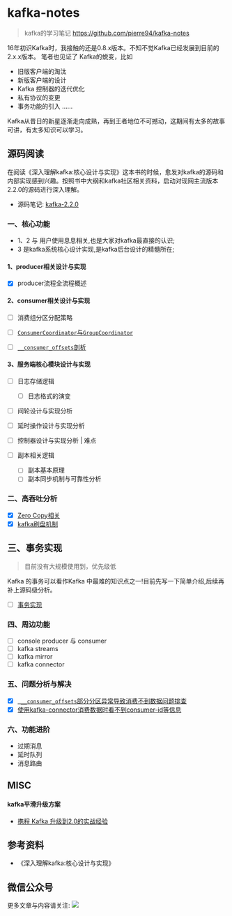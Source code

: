 # kafka-notes
> kafka的学习笔记  https://github.com/pierre94/kafka-notes

16年初识Kafka时，我接触的还是0.8.x版本。不知不觉Kafka已经发展到目前的2.x.x版本。
笔者也见证了 Kafka的蜕变，比如
- 旧版客户端的淘汰
- 新版客户端的设计
- Kafka 控制器的迭代优化
- 私有协议的变更
- 事务功能的引入
……

Kafka从昔日的新星逐渐走向成熟，再到王者地位不可撼动，这期间有太多的故事可讲，有太多知识可以学习。

## 源码阅读
在阅读《深入理解kafka:核心设计与实现》这本书的时候，愈发对kafka的源码和内部实现感到兴趣。按照书中大纲和kafka社区相关资料，启动对现网主流版本2.2.0的源码进行深入理解。

- 源码笔记: [kafka-2.2.0](./kafka-2.2.0-src)

### 一、核心功能
- 1、2 与 用户使用息息相关,也是大家对kafka最直接的认识; 
- 3 是kafka系统核心设计实现,是kafka后台设计的精髓所在;

#### 1、producer相关设计与实现

- [X] producer流程全流程概述

#### 2、consumer相关设计与实现


- [ ] 消费组分区分配策略
- [ ] [`ConsumerCoordinator`与`GroupCoordinator`](./ConsumerCoordinator与GroupCoordinator.md)
- [ ] [`__consumer_offsets`剖析](./__consumer_offsets剖析.md)
 

#### 3、服务端核心模块设计与实现
- [ ] 日志存储逻辑
    - [ ] 日志格式的演变

- [ ] 间轮设计与实现分析

- [ ] 延时操作设计与实现分析

- [ ] 控制器设计与实现分析 | 难点

- [ ] 副本相关逻辑
    - [ ] 副本基本原理
    - [ ] 副本同步机制与可靠性分析

### 二、高吞吐分析
- [X] [Zero Copy相关](./ZeroCopy.md)
- [X] [kafka刷盘机制](./kafka刷盘机制.md)

## 三、事务实现
> 目前没有大规模使用到，优先级低

Kafka 的事务可以看作Kafka 中最难的知识点之一!目前先写一下简单介绍,后续再补上源码级分析。
- [ ] [事务实现](./事务.md)

### 四、周边功能
- [ ] console producer 与 consumer
- [ ] kafka streams
- [ ] kafka mirror
- [ ] kafka connector

### 五、问题分析与解决
- [X] [` __consumer_offsets`部分分区异常导致消费不到数据问题排查](./__consumer_offsets部分分区异常导致消费不到数据问题排查.md)
- [X] [使用kafka-connector消费数据时看不到consumer-id等信息](./使用kafka-connector消费数据时看不到consumer-id等信息.md)

### 六、功能进阶
- 过期消息
- 延时队列
- 消息路由

## MISC
#### kafka平滑升级方案
- [携程 Kafka 升级到2.0的实战经验](https://cloud.tencent.com/developer/news/377416)


## 参考资料
- 《深入理解kafka:核心设计与实现》

## 微信公众号
更多文章与内容请关注:
![](https://bear2-10045049.cos.ap-shanghai.myqcloud.com/mzmq5nkwlf.png)
